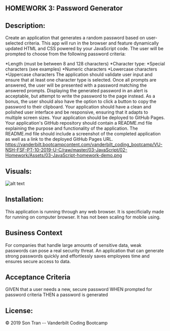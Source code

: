 
## HOMEWORK 3: Password Generator



## Description:

Create an application that generates a random password based on user-selected criteria. This app will run in the browser and feature dynamically updated HTML and CSS powered by your JavaScript code.
The user will be prompted to choose from the following password criteria:


*Length (must be between 8 and 128 characters)
*Character type:
*Special characters (see examples)
*Numeric characters
*Lowercase characters
*Uppercase characters
The application should validate user input and ensure that at least one character type is selected.
Once all prompts are answered, the user will be presented with a password matching the answered prompts. Displaying the generated password in an alert is acceptable, but attempt to write the password to the page instead.
As a bonus, the user should also have the option to click a button to copy the password to their clipboard.
Your application should have a clean and polished user interface and be responsive, ensuring that it adapts to multiple screen sizes.
Your application should be deployed to GitHub Pages.
Your application's GitHub repository should contain a README.md file explaining the purpose and functionality of the application. The README.md file should include a screenshot of the completed application as well as a link to the deployed GitHub Pages URL.
https://vanderbilt.bootcampcontent.com/vanderbilt_coding_bootcamp/VU-NSH-FSF-PT-10-2019-U-C/raw/master/03-JavaScript/02-Homework/Assets/03-JavaScript-homework-demo.png

## Visuals:
![alt text](C:\Users\User\Desktop\passwordgenerator.png)


## Installation: 
This application is running through any web browser. It is specificially made for running on computer browser. It has not been scaling for mobile using. 

## Business Context
For companies that handle large amounts of sensitive data, weak passwords can pose a real security threat. An application that can generate strong passwords quickly and effortlessly saves employees time and ensures secure access to data.

## Acceptance Criteria
GIVEN that a user needs a new, secure password
WHEN prompted for password criteria
THEN a password is generated


## License: 

© 2019 Son Tran -- Vanderbilt Coding Bootcamp 


